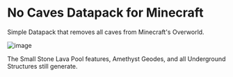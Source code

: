 # No Caves Datapack for Minecraft
Simple Datapack that removes all caves from Minecraft's Overworld.  

![image](https://github.com/Quidvio/No-Caves-Datapack/assets/105707614/07845624-249c-43bd-b9f1-5ab992c436d1)  

The Small Stone Lava Pool features, Amethyst Geodes, and all Underground Structures still generate.

